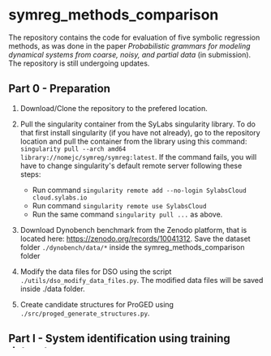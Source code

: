 # symreg_methods_comparison

The repository contains the code for evaluation of five symbolic regression methods, as was done in the paper _Probabilistic grammars for modeling dynamical systems from coarse, noisy, and partial data_ (in submission). The repository is still undergoing updates.


## Part 0 - Preparation

1. Download/Clone the repository to the prefered location.

2. Pull the singularity container from the SyLabs singularity library. To do that first install singularity (if you have not already), go to the repository location and pull the container from the library using this command:
`singularity pull --arch amd64 library://nomejc/symreg/symreg:latest`. If the command fails, you will have to change singularity's default remote server following these steps:
    * Run command `singularity remote add --no-login SylabsCloud cloud.sylabs.io`
    * Run command `singularity remote use SylabsCloud`
    * Run the same command `singularity pull ...` as above.

4. Download Dynobench benchmark from the Zenodo platform, that is located here: https://zenodo.org/records/10041312. Save the dataset folder `./dynobench/data/*` inside the symreg_methods_comparison folder

5. Modify the data files for DSO using the script `./utils/dso_modify_data_files.py`. The modified data files will be saved inside ./data folder.

6. Create candidate structures for ProGED using `./src/proged_generate_structures.py`.

## Part I - System identification using training datasets
We ran system identification with the methods ProGED, DSO and SINDy on the high-performance computing cluster. To repeat the experiments, follow the instructions below.

3. Copy the symreg.sif container as well as the folders ./src, ./data and ./results to the local node on the cluster. Note that with ProGED, we first create possible structures using grammars locally, using the script `./src/check_proged/proged_generate_structures.py`. The structures are saved in the path `.\symreg_methods_comparison\results\sysident_num_full\proged\structures` for full observability scenario. The structures folder should also be copied to the cluster, for ProGED to run properly.
  
4. Run the bash shell script that corresponds to the method you want to run (e.g. for SINDy, run `run_sindy.sh`). We call the scripts using slurm's `sbatch` command. For ProGED, run `run_proged_outer.sh`, which will call the `run_proged.sh`. The reason is this way more than one thousand jobs can be submitted to the slurm. Make sure that you also manually create the ./slurm folder for the log files, otherwise the jobs will fail.

We ran other methods, GPoM and L-ODEfind, locally, using the scripts `./src/check_gpom/gpom_system_identification.R` and `./src/check_lodefind/lodefind_system_identification.py` 

## Part II - Validation datasets
In this part, we evaluate all the models that were returned by the methods using the validation datasets. We ran the validation on the cluster as well, using the command `sbatch run_validation.sh`. The bash script runs the python code `common1_validation_hpc.py`.

## Part III - Evaluation of best model per method using three metrics - trajectory error on test data, term difference and complexity
To do that, first run the `common2_testing.py` and then the `common3_TD_complexity.py` script. The figures for the paper were created using the `common4_make_figures.py` script.







